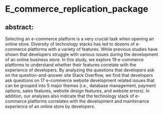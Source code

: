 # E_commerce_replication_package

## abstract:
Selecting an e-commerce platform is a very crucial task when opening an online store.
Diversity of technology stacks has led to dozens of e-commerce platforms with a variety of features. 
While previous studies have shown that developers struggle with various issues during the development of an online business store. 
In this study, we explore 19 e-commerce platforms to understand whether their features correlate with the experience of developers. 
By analyzing the questions that developers ask on the question-and-answer site Stack Overflow, we find that developers ask questions on 17 e-commerce website development related issues that can be grouped into 5 major themes (i.e., database management, payment options, sales features, website design features, and website errors). 
In addition, our analyses also indicate that the technology stack of e-commerce platforms correlates with the development and maintenance experience of an online store by developers.
